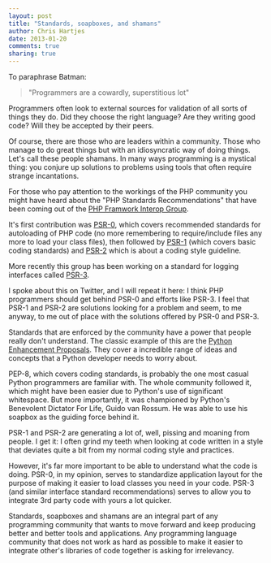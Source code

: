 ```yaml
---
layout: post
title: "Standards, soapboxes, and shamans"
author: Chris Hartjes
date: 2013-01-20
comments: true
sharing: true
---
```

To paraphrase Batman:

> "Programmers are a cowardly, superstitious lot"

Programmers often look to external sources for validation of
all sorts of things they do. Did they choose the right
language? Are they writing good code? Will they be
accepted by their peers.

Of course, there are those who are leaders within a 
community. Those who manage to do great things
but with an idiosyncratic way of doing things.
Let's call these people shamans. In many ways
programming is a mystical thing: you conjure
up solutions to problems using tools that
often require strange incantations.

For those who pay attention to the workings of the PHP community
you might have heard about the "PHP Standards Recommendations"
that have been coming out of the [PHP Framwork Interop Group](http://www.php-fig.org/).

It's first contribution was [PSR-0](https://github.com/php-fig/fig-standards/blob/master/accepted/PSR-0.md), which covers recommended standards for
autoloading of PHP code (no more remembering to require/include files
any more to load your class files), then followed by [PSR-1](https://github.com/php-fig/fig-standards/blob/master/accepted/PSR-1-basic-coding-standard.md) (which covers basic coding standards) and [PSR-2](https://github.com/php-fig/fig-standards/blob/master/accepted/PSR-2-coding-style-guide.md) which is about a coding style guideline.

More recently this group has been working on a standard for logging 
interfaces called [PSR-3](https://github.com/php-fig/fig-standards/blob/master/accepted/PSR-3-logger-interface.md). 

I spoke about this on Twitter, and I will repeat it here: 
I think PHP programmers should get behind PSR-0 and efforts like
PSR-3. I feel that PSR-1 and PSR-2 are solutions looking for
a problem and seem, to me anyway, to me out of place with
the solutions offered by PSR-0 and PSR-3.

Standards that are enforced by the community have a power
that people really don't understand. The classic example of
this are the [Python Enhancement Proposals](http://www.python.org/dev/peps/).
They cover a incredible range of ideas and concepts that a Python
developer needs to worry about.

PEP-8, which covers coding standards, is probably the one most
casual Python programmers are familiar with. The whole community followed
it, which might have been easier due to Python's use of significant
whitespace. But more importantly, it was championed by
Python's Benevolent Dictator For Life, Guido van Rossum.
He was able to use his soapbox as the guiding force behind it.

PSR-1 and PSR-2 are generating a lot of, well, pissing and moaning 
from people. I get it: I often grind my teeth when looking at
code written in a style that deviates quite a bit from my
normal coding style and practices.

However, it's far more important to be able to understand
what the code is doing. PSR-0, in my opinion, serves to standardize
application layout for the purpose of making it easier to
load classes you need in your code. PSR-3 (and similar interface
standard recommendations) serves to allow you to integrate
3rd party code with yours a lot quicker.

Standards, soapboxes and shamans are an integral part of
any programming community that wants to move forward and keep
producing better and better tools and applications. Any programming
language community that does not work as hard as possible to
make it easier to integrate other's libraries of code together
is asking for irrelevancy.

